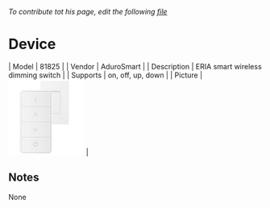 
*To contribute tot his page, edit the following
[file](https://github.com/Koenkk/zigbee2mqtt.io/blob/master/docgen/device_page_notes.js)*

# Device

| Model | 81825  |
| Vendor  | AduroSmart  |
| Description | ERIA smart wireless dimming switch |
| Supports | on, off, up, down |
| Picture | ![../images/devices/81825.jpg](../images/devices/81825.jpg) |

## Notes

None
